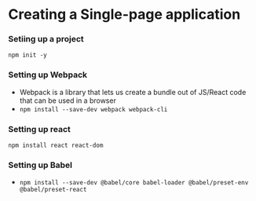 # Creating a Single-page application

### Setiing up a project

`npm init -y`

### Setting up Webpack

- Webpack is a library that lets us create a bundle out of JS/React code that can be used in a browser
- `npm install --save-dev webpack webpack-cli`

### Setting up react

`npm install react react-dom`

### Setting up Babel

- `npm install --save-dev @babel/core babel-loader @babel/preset-env @babel/preset-react`